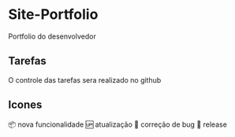 # Site-Portfolio
Portfolio do desenvolvedor

## Tarefas
O controle das tarefas sera realizado no github

## Icones
:package: nova funcionalidade
:up: atualização
:bug: correção de bug
:checkered_flag: release
